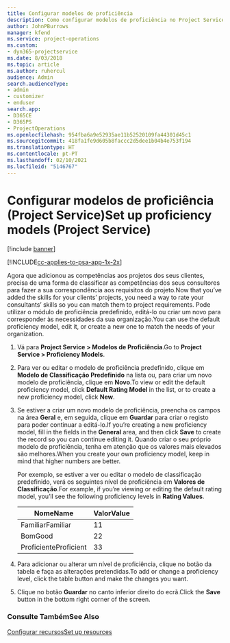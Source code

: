 ```yaml
---
title: Configurar modelos de proficiência
description: Como configurar modelos de proficiência no Project Service
author: JohnPBurrows
manager: kfend
ms.service: project-operations
ms.custom:
- dyn365-projectservice
ms.date: 8/03/2018
ms.topic: article
ms.author: ruhercul
audience: Admin
search.audienceType:
- admin
- customizer
- enduser
search.app:
- D365CE
- D365PS
- ProjectOperations
ms.openlocfilehash: 954fba6a9e52935ae11b52520109fa44301d45c1
ms.sourcegitcommit: 418fa1fe9d605b8faccc2d5dee1b04b4e753f194
ms.translationtype: HT
ms.contentlocale: pt-PT
ms.lasthandoff: 02/10/2021
ms.locfileid: "5146767"
---
```

# <a name="set-up-proficiency-models-project-service"></a><span data-ttu-id="1249b-103">Configurar modelos de proficiência (Project Service)</span><span class="sxs-lookup"><span data-stu-id="1249b-103">Set up proficiency models (Project Service)</span></span>

[!include [banner](../includes/psa-now-project-operations.md)]

[!INCLUDE[cc-applies-to-psa-app-1x-2x](../includes/cc-applies-to-psa-app-1x-2x.md)]

<span data-ttu-id="1249b-104">Agora que adicionou as competências aos projetos dos seus clientes, precisa de uma forma de classificar as competências dos seus consultores para fazer a sua correspondência aos requisitos do projeto.</span><span class="sxs-lookup"><span data-stu-id="1249b-104">Now that you’ve added the skills for your clients’ projects, you need a way to rate your consultants’ skills so you can match them to project requirements.</span></span> <span data-ttu-id="1249b-105">Pode utilizar o módulo de proficiência predefinido, editá-lo ou criar um novo para corresponder às necessidades da sua organização.</span><span class="sxs-lookup"><span data-stu-id="1249b-105">You can use the default proficiency model, edit it, or create a new one to match the needs of your organization.</span></span>  
  
1.  <span data-ttu-id="1249b-106">Vá para **Project Service > Modelos de Proficiência**.</span><span class="sxs-lookup"><span data-stu-id="1249b-106">Go to **Project Service > Proficiency Models**.</span></span>  
  
2.  <span data-ttu-id="1249b-107">Para ver ou editar o modelo de proficiência predefinido, clique em **Modelo de Classificação Predefinido** na lista ou, para criar um novo modelo de proficiência, clique em **Novo**.</span><span class="sxs-lookup"><span data-stu-id="1249b-107">To view or edit the default proficiency model, click **Default Rating Model** in the list, or to create a new proficiency model, click **New**.</span></span>  
  
3.  <span data-ttu-id="1249b-108">Se estiver a criar um novo modelo de proficiência, preencha os campos na área **Geral** e, em seguida, clique em **Guardar** para criar o registo para poder continuar a editá-lo.</span><span class="sxs-lookup"><span data-stu-id="1249b-108">If you’re creating a new proficiency model, fill in the fields in the **General** area, and then click **Save** to create the record so you can continue editing it.</span></span> <span data-ttu-id="1249b-109">Quando criar o seu próprio modelo de proficiência, tenha em atenção que os valores mais elevados são melhores.</span><span class="sxs-lookup"><span data-stu-id="1249b-109">When you create your own proficiency model, keep in mind that higher numbers are better.</span></span>  
  
     <span data-ttu-id="1249b-110">Por exemplo, se estiver a ver ou editar o modelo de classificação predefinido, verá os seguintes nível de proficiência em **Valores de Classificação**.</span><span class="sxs-lookup"><span data-stu-id="1249b-110">For example, if you’re viewing or editing the default rating model, you’ll see the following proficiency levels in **Rating Values**.</span></span>  
  
    |<span data-ttu-id="1249b-111">Nome</span><span class="sxs-lookup"><span data-stu-id="1249b-111">Name</span></span>|<span data-ttu-id="1249b-112">Valor</span><span class="sxs-lookup"><span data-stu-id="1249b-112">Value</span></span>|  
    |----------|-----------|  
    |<span data-ttu-id="1249b-113">Familiar</span><span class="sxs-lookup"><span data-stu-id="1249b-113">Familiar</span></span>|<span data-ttu-id="1249b-114">1</span><span class="sxs-lookup"><span data-stu-id="1249b-114">1</span></span>|  
    |<span data-ttu-id="1249b-115">Bom</span><span class="sxs-lookup"><span data-stu-id="1249b-115">Good</span></span>|<span data-ttu-id="1249b-116">2</span><span class="sxs-lookup"><span data-stu-id="1249b-116">2</span></span>|  
    |<span data-ttu-id="1249b-117">Proficiente</span><span class="sxs-lookup"><span data-stu-id="1249b-117">Proficient</span></span>|<span data-ttu-id="1249b-118">3</span><span class="sxs-lookup"><span data-stu-id="1249b-118">3</span></span>|  
  
4.  <span data-ttu-id="1249b-119">Para adicionar ou alterar um nível de proficiência, clique no botão da tabela e faça as alterações pretendidas.</span><span class="sxs-lookup"><span data-stu-id="1249b-119">To add or change a proficiency level, click the table button and make the changes you want.</span></span>  
  
5.  <span data-ttu-id="1249b-120">Clique no botão **Guardar** no canto inferior direito do ecrã.</span><span class="sxs-lookup"><span data-stu-id="1249b-120">Click the **Save** button in the bottom right corner of the screen.</span></span>  
  
### <a name="see-also"></a><span data-ttu-id="1249b-121">Consulte Também</span><span class="sxs-lookup"><span data-stu-id="1249b-121">See Also</span></span>  
 [<span data-ttu-id="1249b-122">Configurar recursos</span><span class="sxs-lookup"><span data-stu-id="1249b-122">Set up resources</span></span>](../psa/set-up-resources.md)
